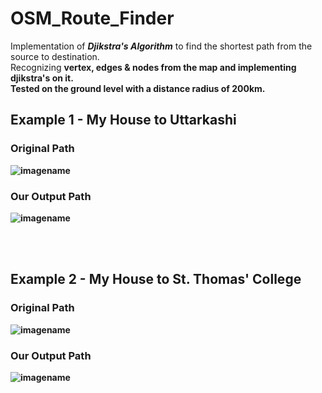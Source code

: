 # OSM_Route_Finder
Implementation of <b>_Djikstra's Algorithm_</b> to find the shortest path from the source to destination.</br>
Recognizing <b>vertex, edges & nodes from the map and implementing djikstra's on it.</br>
Tested on the ground level with a distance radius of <b>200km.</b></br>
## Example 1 - My House to Uttarkashi
### Original Path
![imagename](https://github.com/shivanshjoshi28/OSM_Route_Finder/blob/master/Image/Uttarkashi_Map_Original.png)
### Our Output Path
![imagename](https://github.com/shivanshjoshi28/OSM_Route_Finder/blob/master/Image/Uttarkashi_OutputPath.png)

</br>
</br>

## Example 2 - My House to St. Thomas' College
### Original Path
![imagename](https://github.com/shivanshjoshi28/OSM_Route_Finder/blob/master/Image/STC_Map_Original.png)
### Our Output Path
![imagename](https://github.com/shivanshjoshi28/OSM_Route_Finder/blob/master/Image/STC_OutputPath.png)
